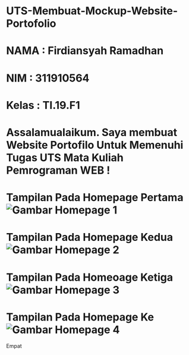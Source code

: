 # UTS-Membuat-Mockup-Website-Portofolio
# NAMA : Firdiansyah Ramadhan
# NIM  : 311910564
# Kelas : TI.19.F1
# Assalamualaikum. Saya membuat Website Portofilo Untuk Memenuhi Tugas UTS Mata Kuliah Pemrograman WEB !
# Tampilan Pada Homepage Pertama ![Gambar Homepage 1](https://user-images.githubusercontent.com/81859768/117514319-bda02180-afbd-11eb-9cc4-0211dca38f94.png)
# Tampilan Pada Homepage Kedua![Gambar Homepage 2](https://user-images.githubusercontent.com/81859768/117514384-e1636780-afbd-11eb-9225-262229ff735f.png)
# Tampilan Pada Homeoage Ketiga ![Gambar Homepage 3](https://user-images.githubusercontent.com/81859768/117514397-ecb69300-afbd-11eb-9f35-c4c90b274476.png)
# Tampilan Pada Homepage Ke![Gambar Homepage 4](https://user-images.githubusercontent.com/81859768/117514437-06f07100-afbe-11eb-9d3d-0ce685e0e8e7.png)
Empat

